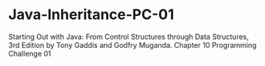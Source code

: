 # Java-Inheritance-PC-01
Starting Out with Java: From Control Structures through Data Structures, 3rd Edition by Tony Gaddis and Godfry Muganda.  Chapter 10 Programming Challenge 01
